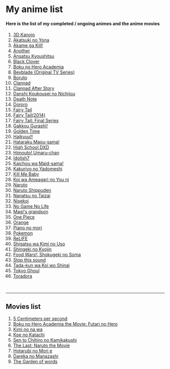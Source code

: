 # My anime list

<h4>Here is the list of my completed / ongoing animes and the anime movies</h4>
<ol>	
	<li><a href = "https://myanimelist.net/anime/36793/3D_Kanojo__Real_Girl?q=3d%20kanojo">3D Kanojo</a></li>
	<li><a href = "https://myanimelist.net/anime/25013/Akatsuki_no_Yona?q=akatsuki">Akatsuki no Yona</a></li>
	<li><a href = "https://myanimelist.net/anime/22199/Akame_ga_Kill">Akame ga Kill!</a></li>
	<li><a href = "https://myanimelist.net/anime/11111/Another">Another</a></li>
	<li><a href = "https://myanimelist.net/anime/24833/Ansatsu_Kyoushitsu_TV">Ansatsu Kyoushitsu</a></li>
	<li><a href = "https://myanimelist.net/anime/34572/Black_Clover">Black Clover</a></li>
    <li><a href = "https://myanimelist.net/anime/31964/Boku_no_Hero_Academia">Boku no Hero Academia</a></li>
	<li><a href = "https://myanimelist.net/anime/288/Bakuten_Shoot_Beyblade">Beyblade (Original TV Series)</a></li>
	<li><a href = "https://myanimelist.net/anime/34566/Boruto__Naruto_Next_Generations?q=boruto">Boruto</a></li>
	<li><a href = "https://myanimelist.net/anime/2167/Clannad?q=clannad">Clannad</a></li>
	<li><a href = "https://myanimelist.net/anime/4181/Clannad__After_Story?q=clannad">Clannad After Story</a></li>
    <li><a href = "https://myanimelist.net/anime/11843/Danshi_Koukousei_no_Nichijou?q=danshi%20wa%20ko">Danshi Koukousei no Nichijou</a></li>
	<li><a href = "https://myanimelist.net/anime/1535/Death_Note">Death Note</a></li>
	<li><a href = "https://myanimelist.net/anime/37520/Dororo?q=dororo">Dororo</a></li>
	<li><a href = "https://myanimelist.net/anime/6702/Fairy_Tail">Fairy Tail</a></li>
	<li><a href = "https://myanimelist.net/anime/22043/Fairy_Tail_2014">Fairy Tail(2014)</a></li>
    <li><a href = "https://myanimelist.net/anime/35972/Fairy_Tail__Final_Series?q=fairy%20tail">Fairy Tail: Final Series</a></li>
	<li><a href = "https://myanimelist.net/anime/24765/Gakkougurashi">Gakkou Gurashi!</a></li>
	<li><a href = "https://myanimelist.net/anime/17895/Golden_Time">Golden Time</a></li>
	<li><a href = "https://myanimelist.net/anime/20583/Haikyuu">Haikyuu!!</a></li>
	<li><a href = "https://myanimelist.net/anime/15809/Hataraku_Maou-sama">Hataraku Maou-sama!</a></li>	
	<li><a href = "https://myanimelist.net/anime/11617/High_School_DxD">High School DXD</a></li>
	<li><a href = "https://myanimelist.net/anime/28825/Himouto_Umaru-chan">Himouto! Umaru-chan</a></li>
	<li><a href = "https://myanimelist.net/anime/33899/IDOLiSH7?q=idol">Idolish7</a></li>
	<li><a href = "https://myanimelist.net/anime/7054/Kaichou_wa_Maid-sama?q=kaichou">Kaichou wa Maid-sama!</a></li>
	<li><a href = "https://myanimelist.net/anime/36754/Kakuriyo_no_Yadomeshi?q=kakuriyo">Kakuriyo no Yadomeshi</a></li>
	<li><a href = "https://myanimelist.net/anime/11079/Kill_Me_Baby?q=kill%20me%20baby">Kill Me Baby</a></li>
	<li><a href = "https://myanimelist.net/anime/34984/Koi_wa_Ameagari_no_You_ni?q=koi%20wa">Koi wa Ameagari no You ni</a></li>
	<li><a href = "https://myanimelist.net/anime/20/Naruto">Naruto</a></li>
	<li><a href = "https://myanimelist.net/anime/1735/Naruto__Shippuuden">Naruto Shippuden</a></li>
	<li><a href = "https://myanimelist.net/anime/23755/Nanatsu_no_Taizai">Nanatsu no Taizai</a></li>
	<li><a href = "https://myanimelist.net/anime/18897/Nisekoi">Nisekoi</a></li>
	<li><a href = "https://myanimelist.net/anime/19815/No_Game_No_Life">No Game No Life</a></li>
	<li><a href = "https://myanimelist.net/anime/36407/Kenja_no_Mago?q=magis%20grandson">Magi's grandson</a></li>
	<li><a href = "https://myanimelist.net/anime/21/One_Piece">One Piece</a></li>
	<li><a href = "https://myanimelist.net/anime/32729/Orange?q=oran">Orange</a></li>
	<li><a href = "https://myanimelist.net/anime/2594/Piano_no_Mori">Piano no mori</a></li>
	<li><a href = "https://myanimelist.net/anime/527/Pokemon">Pokemon</a></li>
	<li><a href = "https://myanimelist.net/anime/30015/ReLIFE">ReLIFE</a></li>
	<li><a href = "https://myanimelist.net/anime/23273/Shigatsu_wa_Kimi_no_Uso">Shigatsu wa Kimi no Uso</a></li>
	<li><a href = "https://myanimelist.net/anime/16498/Shingeki_no_Kyojin?q=attack%20">Shingeki no Kyojin</a></li>
	<li><a href = "https://myanimelist.net/anime/28171/Shokugeki_no_Souma">Food Wars!: Shokugeki no Soma</a></li>
	<li><a href = "https://myanimelist.net/anime/38080/Kono_Oto_Tomare?q=stop%20this%20sound">Stop this sound</a></li>
	<li><a href = "https://myanimelist.net/anime/36470/Tada-kun_wa_Koi_wo_Shinai?q=tada">Tada-kun wa Koi wo Shinai</a></li>
	<li><a href = "https://myanimelist.net/anime/22319/Tokyo_Ghoul">Tokyo Ghoul</a></li>
	<li><a href = "https://myanimelist.net/anime/4224/Toradora?q=torad">Toradora</a></li>
</ol>

<br><hr>

## Movies list
<ol>	
	<li><a href = "https://myanimelist.net/anime/1689/Byousoku_5_Centimeter?q=5%20cen">5 Centimeters per second</a></li>
	<li><a href = "https://myanimelist.net/anime/36896/Boku_no_Hero_Academia_the_Movie__Futari_no_Hero?">Boku no Hero Academia the Movie: Futari no Hero</a></i>
	<li><a href = "https://myanimelist.net/anime/32281/Kimi_no_Na_wa?q=kimi%20">Kimi no na wa</a></li>
	<li><a href = "https://myanimelist.net/anime/28851/Koe_no_Katachi?q=koe">Koe no Katachi</a></li>
	<li><a href = "https://myanimelist.net/anime/199/Sen_to_Chihiro_no_Kamikakushi?q=spirite">Sen to Chihiro no Kamikakushi</a></li>
	<li><a href = "https://myanimelist.net/anime/16870/The_Last__Naruto_the_Movie?q=the%20las">The Last: Naruto the Movie</a></li>
	<li><a href = "https://myanimelist.net/manga/3282/Hotarubi_no_Mori_e?q=hota">Hotarubi no Mori e</a></li>
	<li><a href = "https://myanimelist.net/anime/17121/Dareka_no_Manazashi?q=Dareka-no-Manazashi">Dareka no Manazashi</a</li>
	<li><a href = "https://myanimelist.net/anime/16782/Kotonoha_no_Niwa?q=the%20garde">The Garden of words</a></li>
</ol>
